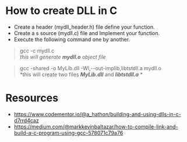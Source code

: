 
# How to create DLL in C
 * Create a header (mydll_header.h) file define your function.
 * Create a s source (mydll.c) file and Implement your function.
 * Execute the following command one by another.


> gcc -c mydll.c\
> *this will generate ***mydll.o*** object file*

> gcc -shared -o MyLib.dll -Wl,--out-implib,libtstdll.a mydll.o \
> *this will create two files ***MyLib.dll*** and ***libtstdll.a*** *


# Resources
* https://www.codementor.io/@a_hathon/building-and-using-dlls-in-c-d7rrd4caz
* https://medium.com/@markkevinbaltazar/how-to-compile-link-and-build-a-c-program-using-gcc-578071c79a76